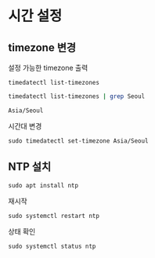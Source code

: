 # 시간 설정

## timezone 변경
설정 가능한 timezone 출력
```console
timedatectl list-timezones
```
```bash
timedatectl list-timezones | grep Seoul
```
```text
Asia/Seoul
```

시간대 변경
```
sudo timedatectl set-timezone Asia/Seoul
```

## NTP 설치 
```
sudo apt install ntp
```

재시작
```
sudo systemctl restart ntp
```

상태 확인
```
sudo systemctl status ntp
```
